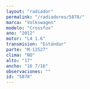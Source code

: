 ```yaml
---
layout: "radiador"
permalink: "/radiadores/5878/"
marca: "Volkswagen"
modelo: "Crossfox"
ano: "2012"
motor: "L4 1.6"
transmision: "Estándar"
parte: "M-12527"
clima: "NO"
alto: "17"
ancho: "16 7/16"
observaciones: ""
id: "5878"
---
```


